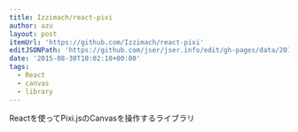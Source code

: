 ```yaml
---
title: Izzimach/react-pixi
author: azu
layout: post
itemUrl: 'https://github.com/Izzimach/react-pixi'
editJSONPath: 'https://github.com/jser/jser.info/edit/gh-pages/data/2015/08/index.json'
date: '2015-08-30T10:02:10+00:00'
tags:
  - React
  - canvas
  - library
---
```

Reactを使ってPixi.jsのCanvasを操作するライブラリ
